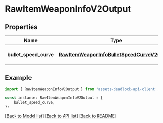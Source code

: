 # RawItemWeaponInfoV2Output


## Properties

Name | Type | Description | Notes
------------ | ------------- | ------------- | -------------
**bullet_speed_curve** | [**RawItemWeaponInfoBulletSpeedCurveV2Output**](RawItemWeaponInfoBulletSpeedCurveV2Output.md) |  | [optional] [default to undefined]

## Example

```typescript
import { RawItemWeaponInfoV2Output } from 'assets-deadlock-api-client';

const instance: RawItemWeaponInfoV2Output = {
    bullet_speed_curve,
};
```

[[Back to Model list]](../README.md#documentation-for-models) [[Back to API list]](../README.md#documentation-for-api-endpoints) [[Back to README]](../README.md)
